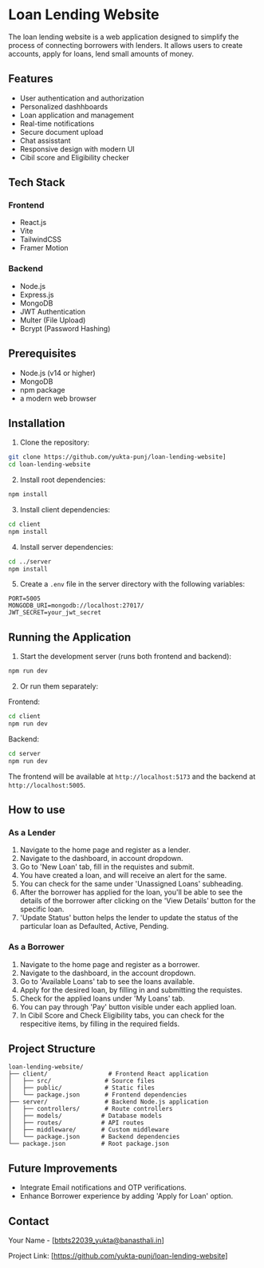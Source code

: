 # Loan Lending Website
The loan lending website is a web application designed to simplify the process of connecting borrowers with lenders. It allows users to create accounts, apply for loans, lend small amounts of money.

## Features
- User authentication and authorization
- Personalized dashhboards
- Loan application and management
- Real-time notifications
- Secure document upload
- Chat assisstant
- Responsive design with modern UI
- Cibil score and Eligibility checker


## Tech Stack

### Frontend
- React.js
- Vite
- TailwindCSS
- Framer Motion

### Backend
- Node.js
- Express.js
- MongoDB
- JWT Authentication
- Multer (File Upload)
- Bcrypt (Password Hashing)


## Prerequisites
- Node.js (v14 or higher)
- MongoDB
- npm package
- a modern web browser


## Installation

1. Clone the repository:
```bash
git clone https://github.com/yukta-punj/loan-lending-website]
cd loan-lending-website
```

2. Install root dependencies:
```bash
npm install
```

3. Install client dependencies:
```bash
cd client
npm install
```

4. Install server dependencies:
```bash
cd ../server
npm install
```

5. Create a `.env` file in the server directory with the following variables:
```env
PORT=5005
MONGODB_URI=mongodb://localhost:27017/
JWT_SECRET=your_jwt_secret
```

## Running the Application

1. Start the development server (runs both frontend and backend):
```bash
npm run dev
```

2. Or run them separately:

Frontend:
```bash
cd client
npm run dev
```

Backend:
```bash
cd server
npm run dev
```

The frontend will be available at `http://localhost:5173` and the backend at `http://localhost:5005`.


## How to use

### As a Lender
1. Navigate to the home page and register as a lender.
2. Navigate to the dashboard, in account dropdown.
3. Go to 'New Loan' tab, fill in the requistes and submit.
4. You have created a loan, and will receive an alert for the same.
5. You can check for the same under 'Unassigned Loans' subheading.
6. After the borrower has applied for the loan, you'll be able to see the details of the borrower after clicking on the 'View Details' button for the specific loan.
7. 'Update Status' button helps the lender to update the status of the particular loan as Defaulted, Active, Pending.

### As a Borrower
1. Navigate to the home page and register as a borrower.
2. Navigate to the dashboard, in the account dropdown.
3. Go to 'Available Loans' tab to see the loans available.
4. Apply for the desired loan, by filling in and submitting the requistes.
5. Check for the applied loans under 'My Loans' tab.
6. You can pay through 'Pay' button visible under each applied loan.
7. In Cibil Score and Check Eligibility tabs, you can check for the respecitive items, by filling in the required fields.



## Project Structure

```
loan-lending-website/
├── client/                 # Frontend React application
│   ├── src/               # Source files
│   ├── public/            # Static files
│   └── package.json       # Frontend dependencies
├── server/                # Backend Node.js application
│   ├── controllers/       # Route controllers
│   ├── models/           # Database models
│   ├── routes/           # API routes
│   ├── middleware/       # Custom middleware
│   └── package.json      # Backend dependencies
└── package.json          # Root package.json
```

## Future Improvements
- Integrate Email notifications and OTP verifications.
- Enhance Borrower experience by adding 'Apply for Loan' option.


## Contact
Your Name - [btbts22039_yukta@banasthali.in]

Project Link: [https://github.com/yukta-punj/loan-lending-website] 
